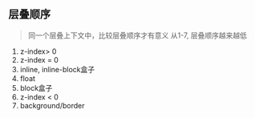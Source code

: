 ## 层叠顺序
> 同一个层叠上下文中，比较层叠顺序才有意义
从1-7, 层叠顺序越来越低
1. z-index> 0
2. z-index = 0
3. inline, inline-block盒子
4. float
5. block盒子
6. z-index < 0
7. background/border